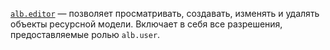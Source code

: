 [`alb.editor`](../../../../iam/concepts/access-control/roles.md#alb-editor) — позволяет просматривать, создавать, изменять и удалять объекты ресурсной модели. Включает в себя все разрешения, предоставляемые ролью `alb.user`.
